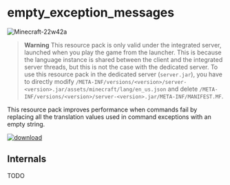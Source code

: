 # empty_exception_messages

![Minecraft-22w42a](https://img.shields.io/badge/Minecraft-22w42a-blue)

> **Warning**
> This resource pack is only valid under the integrated server, launched when you play the game from the launcher.
> This is because the language instance is shared between the client and the integrated server threads, but this is not the case with the dedicated server.
> To use this resource pack in the dedicated server (`server.jar`), you have to directly modify `/META-INF/versions/<version>/server-<version>.jar/assets/minecraft/lang/en_us.json` and delete `/META-INF/versions/<version>/server-<version>.jar/META-INF/MANIFEST.MF`.

This resource pack improves performance when commands fail by replacing all the translation values used in command exceptions with an empty string.

[![download](https://img.shields.io/badge/-download-blue?style=for-the-badge)](https://github.com/intsuc/empty_exception_messages/releases/latest/download/empty_exception_messages.zip)

## Internals

TODO
